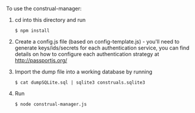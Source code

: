 To use the construal-manager:

1. cd into this directory and run 

    ```
    $ npm install
    ```
2. Create a config.js file (based on config-template.js) - you'll need to generate keys/ids/secrets for each authentication service, you can find details on how to configure each authentication strategy at http://passportjs.org/

3. Import the dump file into a working database by running

    ```
    $ cat dumpSQLite.sql | sqlite3 construals.sqlite3
    ```

4. Run 
    ```
    $ node construal-manager.js
    ```